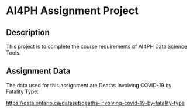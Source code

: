 # AI4PH Assignment Project

## Description
This project is to complete the course requirements of AI4PH Data Science Tools.

## Assignment Data

The data used for this assignment are Deaths Involving COVID-19 by Fatality Type:

https://data.ontario.ca/dataset/deaths-involving-covid-19-by-fatality-type